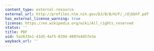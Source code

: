 ```yaml
---
content_type: external-resource
external_url: http://profiles.nlm.nih.gov/DJ/B/B/H/F/_/djbbhf.pdf
has_external_license_warning: true
license: https://en.wikipedia.org/wiki/All_rights_reserved
status: ''
title: PDF
uid: 5a2633e1-41d5-4af5-8194-4897e4d57e3a
wayback_url: ''
---
```

